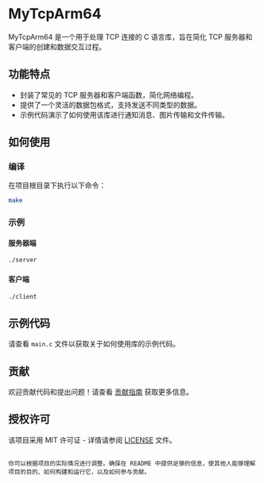 # MyTcpArm64

MyTcpArm64 是一个用于处理 TCP 连接的 C 语言库，旨在简化 TCP 服务器和客户端的创建和数据交互过程。

## 功能特点

- 封装了常见的 TCP 服务器和客户端函数，简化网络编程。
- 提供了一个灵活的数据包格式，支持发送不同类型的数据。
- 示例代码演示了如何使用该库进行通知消息、图片传输和文件传输。

## 如何使用

### 编译

在项目根目录下执行以下命令：

```bash
make
```

### 示例

#### 服务器端

```bash
./server
```

#### 客户端

```bash
./client
```

## 示例代码

请查看 `main.c` 文件以获取关于如何使用库的示例代码。

## 贡献

欢迎贡献代码和提出问题！请查看 [贡献指南](CONTRIBUTING.md) 获取更多信息。

## 授权许可

该项目采用 MIT 许可证 - 详情请参阅 [LICENSE](LICENSE) 文件。

```

你可以根据项目的实际情况进行调整。确保在 README 中提供足够的信息，使其他人能够理解项目的目的、如何构建和运行它，以及如何参与贡献。
